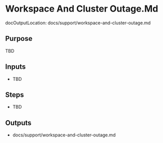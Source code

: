 # Workspace And Cluster Outage.Md

docOutputLocation: docs/support/workspace-and-cluster-outage.md

## Purpose

TBD

## Inputs

- TBD

## Steps

- TBD

## Outputs

- docs/support/workspace-and-cluster-outage.md

